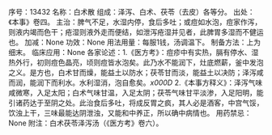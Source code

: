 序号：13432
名称：白术散
组成：泽泻、白术、茯苓（去皮）各等分。
出处：《本事》卷四。
主治：脾气不足，水湿内停，食后多吐；或痘如水泡，痘家作泻，则液内竭而色干；疮湿则液外走而便结，如泄泻疮湿并见者，此脾胃多湿而不健运也。
加减：None
功效：None
用法用量：每服1钱，汤调温下。
制备方法：上为细末。
临床应用：None
各家论述：1.《医方考》：痘疹中有实热，膈有停水、湿热外行，初则痘色晶亮，顷则痘皆水泡矣。此乃水不能润下，灶底燃薪，釜中发泡之义。是方也，白术甘而燥，能益土以防水；茯苓甘而淡，能益土以决防；泽泻咸而润，能润下而利水。水利湿消，泡自愈矣。_x000D_
2.《本事方释义》：泽泻气味咸微寒，入足太阳；白术气味甘温，入足太阴；茯苓气味甘平淡渗，入足阳明，能引诸药达于至阴之处。此治食后多吐，将成反胃之疯，其人必是酒客，中宫气馁，饮浊上干，三味最能达阴泄浊，又能和中养正，所以确中病情也。
用药禁忌：None
附注：白术茯苓泽泻汤（《医方考》卷六）。
